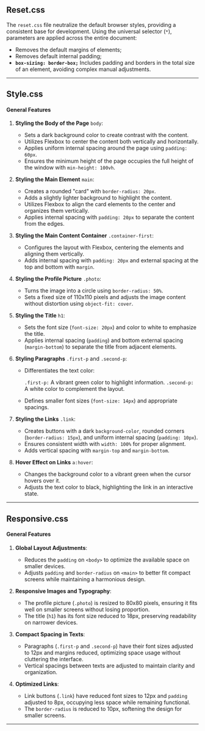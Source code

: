 ## Reset.css

The `reset.css` file neutralize the default browser styles, providing a consistent base for development. Using the universal selector (`*`), parameters are applied across the entire document:  
- Removes the default margins of elements;  
- Removes default internal padding;  
- **`box-sizing: border-box;`** Includes padding and borders in the total size of an element, avoiding complex manual adjustments.

---

## Style.css

#### General Features

1. **Styling the Body of the Page** `body`:

   - Sets a dark background color to create contrast with the content.
   - Utilizes Flexbox to center the content both vertically and horizontally.
   - Applies uniform internal spacing around the page using `padding: 60px`.
   - Ensures the minimum height of the page occupies the full height of the window with `min-height: 100vh`.

2. **Styling the Main Element** `main`:

   - Creates a rounded "card" with `border-radius: 20px`.
   - Adds a slightly lighter background to highlight the content.
   - Utilizes Flexbox to align the card elements to the center and organizes them vertically.
   - Applies internal spacing with `padding: 20px` to separate the content from the edges.

3. **Styling the Main Content Container** `.container-first`:

   - Configures the layout with Flexbox, centering the elements and aligning them vertically.
   - Adds internal spacing with `padding: 20px` and external spacing at the top and bottom with `margin`.

4. **Styling the Profile Picture** `.photo`:

   - Turns the image into a circle using `border-radius: 50%`.
   - Sets a fixed size of 110x110 pixels and adjusts the image content without distortion using `object-fit: cover`.

5. **Styling the Title** `h1`:

   - Sets the font size (`font-size: 20px`) and color to white to emphasize the title.
   - Applies internal spacing (`padding`) and bottom external spacing (`margin-bottom`) to separate the title from adjacent elements.

6. **Styling Paragraphs** `.first-p` and `.second-p`:
   - Differentiates the text color:

     `.first-p:` A vibrant green color to highlight information.
     `.second-p:` A white color to complement the layout.
   - Defines smaller font sizes (`font-size: 14px`) and appropriate spacings.

7. **Styling the Links** `.link`:

   - Creates buttons with a dark `background-color`, rounded corners (`border-radius: 15px`), and uniform internal spacing (`padding: 10px`).
   - Ensures consistent width with `width: 100%` for proper alignment.
   - Adds vertical spacing with `margin-top` and `margin-bottom`.

8. **Hover Effect on Links** `a:hover`:

   - Changes the background color to a vibrant green when the cursor hovers over it.
   - Adjusts the text color to black, highlighting the link in an interactive state.

---

## Responsive.css

#### General Features

1. **Global Layout Adjustments**:

   - Reduces the `padding` on `<body>` to optimize the available space on smaller devices.
   - Adjusts `padding` and `border-radius` on `<main>` to better fit compact screens while maintaining a harmonious design.

2. **Responsive Images and Typography**:

   - The profile picture (`.photo`) is resized to 80x80 pixels, ensuring it fits well on smaller screens without losing proportion.
   - The title (`h1`) has its font size reduced to 18px, preserving readability on narrower devices.

3. **Compact Spacing in Texts**:

   - Paragraphs (`.first-p` and `.second-p`) have their font sizes adjusted to 12px and margins reduced, optimizing space usage without cluttering the interface.
   - Vertical spacings between texts are adjusted to maintain clarity and organization.

4. **Optimized Links**:

   - Link buttons (`.link`) have reduced font sizes to 12px and `padding` adjusted to 8px, occupying less space while remaining functional.
   - The `border-radius` is reduced to 10px, softening the design for smaller screens.

---
